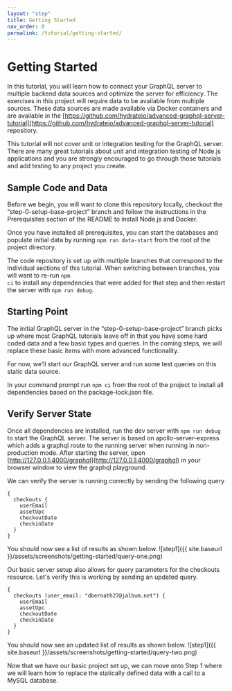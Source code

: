 ```yaml
---
layout: "step"
title: Getting Started
nav_order: 0
permalink: /tutorial/getting-started/
---
```


# Getting Started

In this tutorial, you will learn how to connect your GraphQL server to multiple backend data sources and optimize the server for efficiency. The exercises in
this project will require data to be available from multiple sources. These data sources are made available via Docker containers and are available in the
[https://github.com/hydrateio/advanced-graphql-server-tutorial](https://github.com/hydrateio/advanced-graphql-server-tutorial) repository.

This tutorial will not cover unit or integration testing for the GraphQL server. There are many great tutorials about unit and integration testing of Node.js
applications and you are strongly encouraged to go through those tutorials and add testing to any project you create.

## Sample Code and Data

Before we begin, you will want to clone this repository locally, checkout the “step-0-setup-base-project” branch and follow the instructions in the
Prerequisites section of the README to install Node.js and Docker.

Once you have installed all prerequisites, you can start the databases and populate initial data by running <code class="language-shell">npm run
data-start</code> from the root of the project directory.

The code repository is set up with multiple branches that correspond to the individual sections of this tutorial. When switching between branches, you will want
to re-run <code class="language-shell">npm ci</code> to install any dependencies that were added for that step and then restart the server with <code
class="language-shell">npm run debug</code>.

## Starting Point

The initial GraphQL server in the “step-0-setup-base-project” branch picks up where most GraphQL tutorials leave off in that you have some hard coded data and a
few basic types and queries. In the coming steps, we will replace these basic items with more advanced functionality.

For now, we’ll start our GraphQL server and run some test queries on this static data source.

In your command prompt run <code class="language-shell">npm ci</code> from the root of the project to install all dependencies based on the package-lock.json
file.

## Verify Server State

Once all dependencies are installed, run the dev server with <code class="language-shell">npm run debug</code> to start the GraphQL server. The server is based
on apollo-server-express which adds a graphql route to the running server when running in non-production mode.  After starting the server, open
[http://127.0.0.1:4000/graphql](http://127.0.0.1:4000/graphql) in your browser window to view the graphql playground.

We can verify the server is running correctly by sending the following query

<pre><code class="language-graphql">{
  checkouts {
    userEmail
    assetUpc
    checkoutDate
    checkinDate
  }
}</code></pre>

You should now see a list of results as shown below.
![step1]({{ site.baseurl }}/assets/screenshots/getting-started/query-one.png)

Our basic server setup also allows for query parameters for the checkouts resource. Let's verify this is working by sending an updated query.

<pre><code class="language-graphql">{
  checkouts (user_email: "dbernath27@jalbum.net") {
    userEmail
    assetUpc
    checkoutDate
    checkinDate
  }
}</code></pre>

You should now see an updated list of results as shown below.
![step1]({{ site.baseurl }}/assets/screenshots/getting-started/query-two.png)

Now that we have our basic project set up, we can move onto Step 1 where we will learn how to replace the statically defined data with a call to a MySQL
database.

